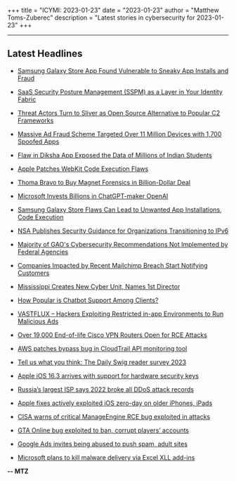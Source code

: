 +++
title = "ICYMI: 2023-01-23"
date = "2023-01-23"
author = "Matthew Toms-Zuberec"
description = "Latest stories in cybersecurity for 2023-01-23"
+++

---------------------------------------------------------------------------
## Latest Headlines
- [Samsung Galaxy Store App Found Vulnerable to Sneaky App Installs and Fraud](https://thehackernews.com/2023/01/samsung-galaxy-store-app-found.html)

- [SaaS Security Posture Management (SSPM) as a Layer in Your Identity Fabric](https://thehackernews.com/2023/01/saas-security-posture-management-sspm.html)

- [Threat Actors Turn to Sliver as Open Source Alternative to Popular C2 Frameworks](https://thehackernews.com/2023/01/threat-actors-turn-to-sliver-as-open.html)

- [Massive Ad Fraud Scheme Targeted Over 11 Million Devices with 1,700 Spoofed Apps](https://thehackernews.com/2023/01/massive-ad-fraud-scheme-targeted-over.html)

- [Flaw in Diksha App Exposed the Data of Millions of Indian Students](https://www.wired.com/story/diksha-india-education-app-data-exposure/)

- [Apple Patches WebKit Code Execution Flaws](https://www.securityweek.com/apple-patches-webkit-code-execution-flaws)

- [Thoma Bravo to Buy Magnet Forensics in Billion-Dollar Deal](https://www.securityweek.com/thoma-bravo-buy-magnet-forensics-billion-dollar-deal)

- [Microsoft Invests Billions in ChatGPT-maker OpenAI](https://www.securityweek.com/microsoft-invests-billions-chatgpt-maker-openai)

- [Samsung Galaxy Store Flaws Can Lead to Unwanted App Installations, Code Execution](https://www.securityweek.com/samsung-galaxy-store-flaws-can-lead-unwanted-app-installations-code-execution)

- [NSA Publishes Security Guidance for Organizations Transitioning to IPv6](https://www.securityweek.com/nsa-publishes-security-guidance-organizations-transitioning-ipv6)

- [Majority of GAO's Cybersecurity Recommendations Not Implemented by Federal Agencies](https://www.securityweek.com/majority-gaos-cybersecurity-recommendations-not-implemented-federal-agencies)

- [Companies Impacted by Recent Mailchimp Breach Start Notifying Customers](https://www.securityweek.com/companies-impacted-recent-mailchimp-breach-start-notifying-customers)

- [Mississippi Creates New Cyber Unit, Names 1st Director](https://www.securityweek.com/mississippi-creates-new-cyber-unit-names-1st-director)

- [How Popular is Chatbot Support Among Clients?](https://cybersecuritynews.com/how-popular-is-chatbot-support-among-clients/)

- [VASTFLUX – Hackers Exploiting Restricted in-app Environments to Run Malicious Ads](https://cybersecuritynews.com/vastflux-campaign/)

- [Over 19,000 End-of-life Cisco VPN Routers Open for RCE Attacks](https://cybersecuritynews.com/end-of-life-cisco-vpn-routers/)

- [AWS patches bypass bug in CloudTrail API monitoring tool](https://portswigger.net/daily-swig/aws-patches-bypass-bug-in-cloudtrail-api-monitoring-tool)

- [Tell us what you think: The Daily Swig reader survey 2023](https://portswigger.net/daily-swig/tell-us-what-you-think-the-daily-swig-reader-survey)

- [Apple iOS 16.3 arrives with support for hardware security keys](https://www.bleepingcomputer.com/news/apple/apple-ios-163-arrives-with-support-for-hardware-security-keys/)

- [Russia’s largest ISP says 2022 broke all DDoS attack records](https://www.bleepingcomputer.com/news/security/russia-s-largest-isp-says-2022-broke-all-ddos-attack-records/)

- [Apple fixes actively exploited iOS zero-day on older iPhones, iPads](https://www.bleepingcomputer.com/news/apple/apple-fixes-actively-exploited-ios-zero-day-on-older-iphones-ipads/)

- [CISA warns of critical ManageEngine RCE bug exploited in attacks](https://www.bleepingcomputer.com/news/security/cisa-warns-of-critical-manageengine-rce-bug-exploited-in-attacks/)

- [GTA Online bug exploited to ban, corrupt players’ accounts](https://www.bleepingcomputer.com/news/security/gta-online-bug-exploited-to-ban-corrupt-players-accounts/)

- [Google Ads invites being abused to push spam, adult sites](https://www.bleepingcomputer.com/news/security/google-ads-invites-being-abused-to-push-spam-adult-sites/)

- [Microsoft plans to kill malware delivery via Excel XLL add-ins](https://www.bleepingcomputer.com/news/microsoft/microsoft-plans-to-kill-malware-delivery-via-excel-xll-add-ins/)

**-- MTZ**